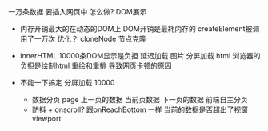 一万条数据 要插入网页中 怎么做?
DOM展示 

- 内存开销最大的在动态的DOM上
    DOM开销是最耗内存的
    createElement被调用了一万次
    优化？
    cloneNode 节点克隆
- innerHTML
    10000条DOM显示是负担
    延迟加载 图片
    分屏加载 html
    浏览器的负担是绘制html 重绘和重排 导致网页卡顿的原因 

- 不能一下搞定 分屏加载 
    10000 
    - 数据分页 page 上一页的数据 当前页数据 下一页的数据 
        前端自主分页
    - 防抖 + onscroll?
        跟onReachBottom 一样 
        当前的数据是否超出了视窗 viewport 